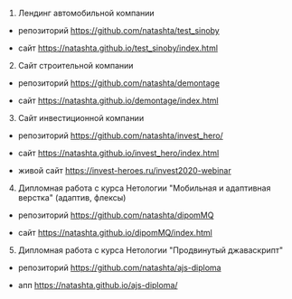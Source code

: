 1. Лендинг автомобильной компании 

* репозиторий https://github.com/natashta/test_sinoby

* сайт https://natashta.github.io/test_sinoby/index.html

2. Сайт строительной компании 

* репозиторий https://github.com/natashta/demontage

* сайт https://natashta.github.io/demontage/index.html

3. Сайт инвестиционной компании

* репозиторий https://github.com/natashta/invest_hero/

* сайт https://natashta.github.io/invest_hero/index.html

* живой сайт https://invest-heroes.ru/invest2020-webinar

4. Дипломная работа с курса Нетологии "Мобильная и адаптивная верстка" (адаптив, флексы)

* репозиторий https://github.com/natashta/dipomMQ

* сайт https://natashta.github.io/dipomMQ/index.html

5. Дипломная работа с курса Нетологии "Продвинутый джаваскрипт"

* репозиторий https://github.com/natashta/ajs-diploma

* апп https://natashta.github.io/ajs-diploma/

